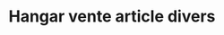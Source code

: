 ---
title: "Hangar vente article divers"
url: /balancia/hangar-vente-article-divers/
shop: commodité
---